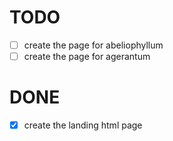 # TODO

- [ ] create the page for abeliophyllum
- [ ] create the page for agerantum

# DONE

- [x] create the landing html page